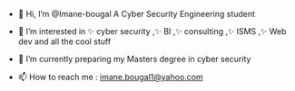 - 👋 Hi, I’m @Imane-bougal A Cyber Security Engineering student
- 👀 I’m interested in 
✨ cyber security ,✨ BI ,✨ consulting ,✨ ISMS ,✨ Web dev and all the cool stuff
- 🌱 I’m currently preparing my Masters degree in cyber security 

- 📫 How to reach me : imane.bougal1@yahoo.com
